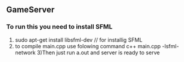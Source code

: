 ## GameServer
### To run this you need to install SFML
1) sudo apt-get install libsfml-dev // for installig SFML
2) to compile main.cpp use folowing command c++ main.cpp -lsfml-network
3)Then just run a.out and server is ready to serve
